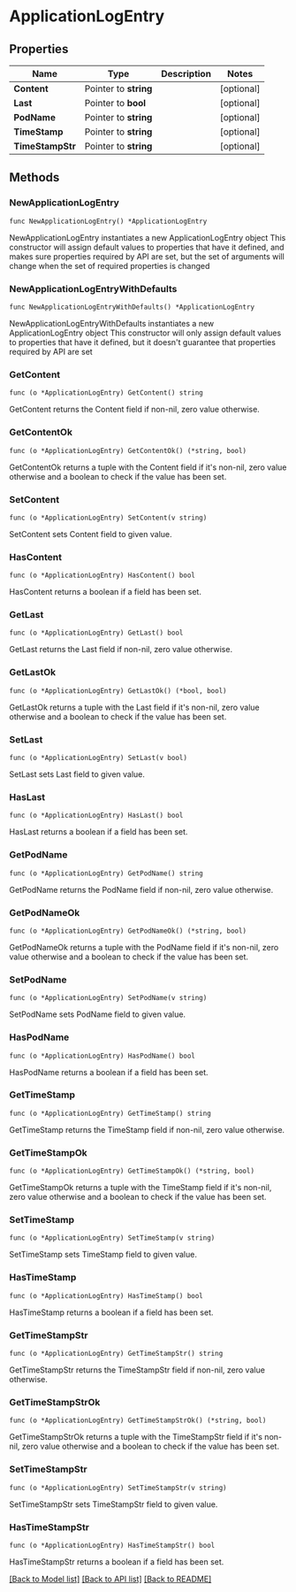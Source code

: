 # ApplicationLogEntry

## Properties

Name | Type | Description | Notes
------------ | ------------- | ------------- | -------------
**Content** | Pointer to **string** |  | [optional] 
**Last** | Pointer to **bool** |  | [optional] 
**PodName** | Pointer to **string** |  | [optional] 
**TimeStamp** | Pointer to **string** |  | [optional] 
**TimeStampStr** | Pointer to **string** |  | [optional] 

## Methods

### NewApplicationLogEntry

`func NewApplicationLogEntry() *ApplicationLogEntry`

NewApplicationLogEntry instantiates a new ApplicationLogEntry object
This constructor will assign default values to properties that have it defined,
and makes sure properties required by API are set, but the set of arguments
will change when the set of required properties is changed

### NewApplicationLogEntryWithDefaults

`func NewApplicationLogEntryWithDefaults() *ApplicationLogEntry`

NewApplicationLogEntryWithDefaults instantiates a new ApplicationLogEntry object
This constructor will only assign default values to properties that have it defined,
but it doesn't guarantee that properties required by API are set

### GetContent

`func (o *ApplicationLogEntry) GetContent() string`

GetContent returns the Content field if non-nil, zero value otherwise.

### GetContentOk

`func (o *ApplicationLogEntry) GetContentOk() (*string, bool)`

GetContentOk returns a tuple with the Content field if it's non-nil, zero value otherwise
and a boolean to check if the value has been set.

### SetContent

`func (o *ApplicationLogEntry) SetContent(v string)`

SetContent sets Content field to given value.

### HasContent

`func (o *ApplicationLogEntry) HasContent() bool`

HasContent returns a boolean if a field has been set.

### GetLast

`func (o *ApplicationLogEntry) GetLast() bool`

GetLast returns the Last field if non-nil, zero value otherwise.

### GetLastOk

`func (o *ApplicationLogEntry) GetLastOk() (*bool, bool)`

GetLastOk returns a tuple with the Last field if it's non-nil, zero value otherwise
and a boolean to check if the value has been set.

### SetLast

`func (o *ApplicationLogEntry) SetLast(v bool)`

SetLast sets Last field to given value.

### HasLast

`func (o *ApplicationLogEntry) HasLast() bool`

HasLast returns a boolean if a field has been set.

### GetPodName

`func (o *ApplicationLogEntry) GetPodName() string`

GetPodName returns the PodName field if non-nil, zero value otherwise.

### GetPodNameOk

`func (o *ApplicationLogEntry) GetPodNameOk() (*string, bool)`

GetPodNameOk returns a tuple with the PodName field if it's non-nil, zero value otherwise
and a boolean to check if the value has been set.

### SetPodName

`func (o *ApplicationLogEntry) SetPodName(v string)`

SetPodName sets PodName field to given value.

### HasPodName

`func (o *ApplicationLogEntry) HasPodName() bool`

HasPodName returns a boolean if a field has been set.

### GetTimeStamp

`func (o *ApplicationLogEntry) GetTimeStamp() string`

GetTimeStamp returns the TimeStamp field if non-nil, zero value otherwise.

### GetTimeStampOk

`func (o *ApplicationLogEntry) GetTimeStampOk() (*string, bool)`

GetTimeStampOk returns a tuple with the TimeStamp field if it's non-nil, zero value otherwise
and a boolean to check if the value has been set.

### SetTimeStamp

`func (o *ApplicationLogEntry) SetTimeStamp(v string)`

SetTimeStamp sets TimeStamp field to given value.

### HasTimeStamp

`func (o *ApplicationLogEntry) HasTimeStamp() bool`

HasTimeStamp returns a boolean if a field has been set.

### GetTimeStampStr

`func (o *ApplicationLogEntry) GetTimeStampStr() string`

GetTimeStampStr returns the TimeStampStr field if non-nil, zero value otherwise.

### GetTimeStampStrOk

`func (o *ApplicationLogEntry) GetTimeStampStrOk() (*string, bool)`

GetTimeStampStrOk returns a tuple with the TimeStampStr field if it's non-nil, zero value otherwise
and a boolean to check if the value has been set.

### SetTimeStampStr

`func (o *ApplicationLogEntry) SetTimeStampStr(v string)`

SetTimeStampStr sets TimeStampStr field to given value.

### HasTimeStampStr

`func (o *ApplicationLogEntry) HasTimeStampStr() bool`

HasTimeStampStr returns a boolean if a field has been set.


[[Back to Model list]](../README.md#documentation-for-models) [[Back to API list]](../README.md#documentation-for-api-endpoints) [[Back to README]](../README.md)


